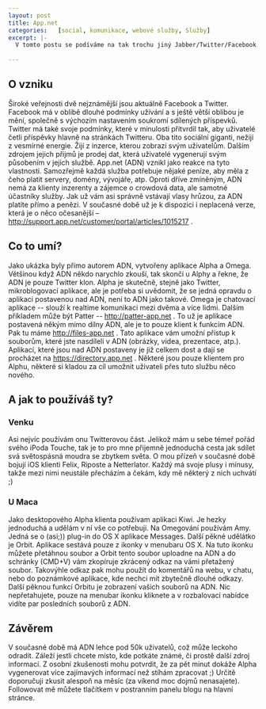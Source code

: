 ```yaml
---
layout: post
title: App.net
categories:   [social, komunikace, webové služby, Služby]
excerpt: |-
  V tomto postu se podíváme na tak trochu jiný Jabber/Twitter/Facebook. App.net je platformou, což je pro technicky nezaměřené těžké si představit. Pro koncového uživatele to vlastně není nic. Je to něco, co využijí tvůrci aplikací jako je Twitter, či Facebook. Taková platforma se pak stará o uložení obrázku z příspěvku, příspěvku jako takového a tak podobně.
  
---
```


## O vzniku
Široké veřejnosti dvě nejznámější jsou aktuálně Facebook a Twitter. Facebook má v oblibě dlouhé podmínky užívání a s ještě větší oblibou je mění, společně s výchozím nastavením soukromí sdílených příspevků. Twitter má také svoje podmínky, které v minulosti přitvrdil tak, aby uživatelé četli příspěvky hlavně na stránkách Twitteru. Oba tito sociální giganti, nežijí z vesmírné energie. Žijí z inzerce, kterou zobrazí svým uživatelům. Dalším zdrojem jejich přijmů je prodej dat, která uživatelé vygenerují svým působením v jejich službě.
App.net (ADN) vznikl jako reakce na tyto vlastnosti. Samozřejmě každá služba potřebuje nějaké peníze, aby měla z čeho platit servery, domény, vývojáře, atp. Oproti dříve zmíněným, ADN nemá za klienty inzerenty a zájemce o crowdová data, ale samotné účastníky služby. Jak už vám asi správně vstávají vlasy hrůzou, za ADN platíte přímo a penězi. V současné době už je k dispozici i neplacená verze, která je o něco očesanější – http://support.app.net/customer/portal/articles/1015217 . 
## Co to umí?
Jako ukázka byly přímo autorem ADN, vytvořeny aplikace Alpha a Omega. Většinou když ADN někdo narychlo zkouší, tak skončí u Alphy a řekne, že ADN je pouze Twitter klon. Alpha je skutečně, stejně jako Twitter, mikroblogovací aplikace, ale je potřeba si uvědomit, že se jedná opravdu o aplikaci postavenou nad ADN, není to ADN jako takové. Omega je chatovací aplikace -- slouží k realtime komunikaci mezi dvěma a více lidmi.
Dalším příkladem může být Patter -- http://patter-app.net . To už je aplikace postavená někým mimo dílny ADN, ale je to pouze klient k funkcím ADN. Pak tu máme http://files-app.net . Tato aplikace vám umožní přístup k souborům, které jste nasdíleli v ADN (obrázky, videa, prezentace, atp.). Aplikací, které jsou nad ADN postaveny je již celkem dost a dají se procházet na https://directory.app.net . Některé jsou pouze klientem pro Alphu, některé si kladou za cíl umožnit uživateli přes tuto službu něco nového.
## A jak to používáš ty?
###  Venku
Asi nejvíc používám onu Twitterovou část. Jelikož mám u sebe témeř pořád svého iPoda Touche, tak je to pro mne přijemně jednoduchá cesta jak sdílet svá světospásná moudra se zbytkem světa. O mou přízeň v současné době bojují iOS klienti Felix, Riposte a Netterlator. 
Každý má svoje plusy i mínusy, takže mezi nimi neustále přecházím a čekám, kdy mě některý z nich uchvátí ;)
### U Maca
Jako desktopového Alpha klienta používam aplikaci Kiwi. Je hezky jednoduchá a udělám v ní vše co potřebuji. Na Omegování používám Amy. Jedná se o (asi;)) plug-in do OS X aplikace Messages. Další pěkné udělátko je Orbit. Aplikace sestává pouze z ikonky v menubaru OS X. Na tuto ikonku můžete přetáhnou soubor a Orbit tento soubor uploadne na ADN a do schránky (CMD+V) vám zkopíruje zkrácený odkaz na vámi přetažený soubor. Takovýhle odkaz pak mohu použít do komentářů na webu, v chatu, nebo do poznámkové aplikace, kde nechci mít zbytečně dlouhé odkazy. Další pěknou funkcí Orbitu je zobrazení vašich souborů na ADN. Nic nepřetahujete, pouze na menubar ikonku kliknete a v rozbalovací nabídce vidíte par posledních souborů z ADN.
## Závěrem
V  současné době má ADN  lehce pod 50k uživatelů, což může leckoho odradit. Záleží jestli chcete místo, kde potkáte známé, či prostě další zdroj informací. Z osobní zkušenosti mohu potvrdit, že za pět minut dokáže Alpha vygenerovat více zajímavých informací než stíhám zpracovat ;) Určitě doporučuji zkusit alespoň na měsíc (za víkend moc dojmů nenasajete). Followovat mě můžete tlačítkem v postranním panelu blogu na hlavní stránce.
